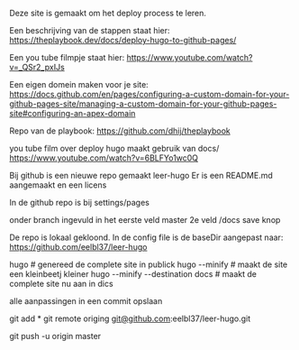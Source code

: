 Deze site is gemaakt om het deploy process te leren.

Een beschrijving van de stappen staat hier:
https://theplaybook.dev/docs/deploy-hugo-to-github-pages/


Een you tube filmpje staat hier:
https://www.youtube.com/watch?v=_QSr2_pxIJs

Een eigen domein maken voor je site:
https://docs.github.com/en/pages/configuring-a-custom-domain-for-your-github-pages-site/managing-a-custom-domain-for-your-github-pages-site#configuring-an-apex-domain


Repo van de playbook:
https://github.com/dhij/theplaybook

you tube film over  deploy hugo maakt gebruik van docs/
https://www.youtube.com/watch?v=6BLFYo1wc0Q


Bij github is een nieuwe repo gemaakt leer-hugo
Er is een README.md aangemaakt en een licens

In de github repo is bij settings/pages

onder branch ingevuld in het eerste veld
       master  2e veld    /docs     save knop





De repo is lokaal gekloond.
In de config file is de baseDir aangepast naar:
https://github.com/eelbl37/leer-hugo

hugo # genereed de complete site in publick
hugo --minify  # maakt de site een kleinbeetj kleiner
hugo --minify --destination docs  # maakt de complete site nu aan in dics

alle aanpassingen in een commit opslaan

git add *
git remote origing git@github.com:eelbl37/leer-hugo.git

git push -u origin master   


